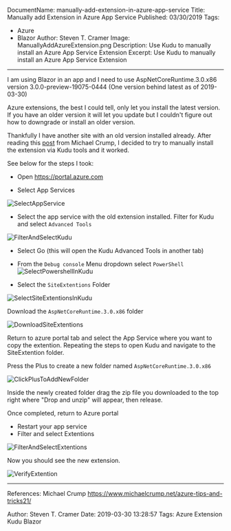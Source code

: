 DocumentName: manually-add-extension-in-azure-app-service
Title: Manually add Extension in Azure App Service
Published: 03/30/2019
Tags: 
  - Azure
  - Blazor
Author: Steven T. Cramer
Image: ManuallyAddAzureExtension.png
Description: Use Kudu to manually install an Azure App Service Extension
Excerpt: Use Kudu to manually install an Azure App Service Extension
---


I am using Blazor in an app and I need to use AspNetCoreRuntime.3.0.x86 version 3.0.0-preview-19075-0444   (One version behind latest as of 2019-03-30)

Azure extensions, the best I could tell, only let you install the latest version. 
If you have an older version it will let you update but I couldn't figure out how to downgrade or install an older version.

Thankfully I have another site with an old version installed already. 
After reading this [post](https://www.michaelcrump.net/azure-tips-and-tricks21/) from Michael Crump, I decided to try to manually install the extension via Kudu tools and it worked.

See below for the steps I took:

* Open https://portal.azure.com

* Select App Services

![SelectAppService](/images/ManualAzureExtention/SelectAppService.png)

* Select the app service with the old extension installed.
Filter for Kudu and select `Advanced Tools`

![FilterAndSelectKudu](/images/ManualAzureExtention/FilterAndSelectKudu.png)

* Select Go (this will open the Kudu Advanced Tools in another tab)

* From the `Debug console` Menu dropdown select `PowerShell`
![SelectPowershellInKudu](/images/ManualAzureExtention/SelectPowershellInKudu.png)

* Select the `SiteExtentions` Folder

![SelectSiteExtentionsInKudu](/images/ManualAzureExtention/SelectSiteExtentionsInKudu.png)

Download the `AspNetCoreRuntime.3.0.x86` folder

![DownloadSiteExtentions](/images/ManualAzureExtention/DownloadSiteExtentions.png)

Return to azure portal tab and select the App Service where you want to copy the extention.
Repeating the steps to open Kudu and navigate to the SiteExtention folder.

Press the Plus to create a new folder named `AspNetCoreRuntime.3.0.x86`

![ClickPlusToAddNewFolder](/images/ManualAzureExtention/ClickPlusToAddNewFolder.png)

Inside the newly created folder drag the zip file you downloaded to the top right where "Drop and unzip" will appear, then release.

Once completed, return to Azure portal
* Restart your app service
* Filter and select Extentions

![FilterAndSelectExtentions](/images/ManualAzureExtention/FilterAndSelectExtentions.png)

Now you should see the new extension.

![VerifyExtention](/images/ManualAzureExtention/VerifyExtention.png)

----

References:
Michael Crump https://www.michaelcrump.net/azure-tips-and-tricks21/

Author: Steven T. Cramer
Date: 2019-03-30 13:28:57
Tags: Azure Extension Kudu Blazor





